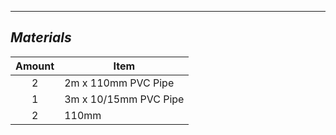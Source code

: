 
___
## *Materials*

|Amount|Item|
|:---:|---|
|2|2m x 110mm PVC Pipe|
|1|3m x 10/15mm PVC Pipe|
|2|110mm |
